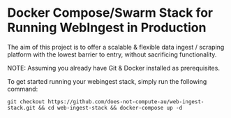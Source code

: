 # Docker Compose/Swarm Stack for Running WebIngest in Production

The aim of this project is to offer a scalable & flexible data ingest / scraping platform with the lowest barrier to entry, without sacrificing functionality.


NOTE: Assuming you already have Git & Docker installed as prerequisites.


To get started running your webingest stack, simply run the following command:

```
git checkout https://github.com/does-not-compute-au/web-ingest-stack.git && cd web-ingest-stack && docker-compose up -d
```

